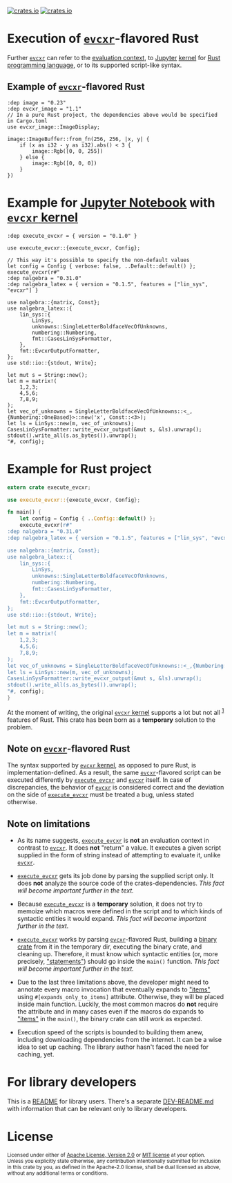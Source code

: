 [![crates.io](https://img.shields.io/crates/v/execute_evcxr.svg)][`execute_evcxr`]
[![crates.io](https://img.shields.io/crates/d/execute_evcxr.svg)][`execute_evcxr`]

# Execution of [`evcxr`]-flavored Rust

Further [`evcxr`] can refer to the [evaluation context](https://crates.io/crates/evcxr),
to [Jupyter](https://en.wikipedia.org/wiki/Project_Jupyter) [kernel](https://docs.jupyter.org/en/latest/projects/kernels.html) for [Rust programming language](https://www.rust-lang.org/), or to its supported script-like syntax.

## Example of [`evcxr`]-flavored Rust

```rust,ignore
:dep image = "0.23"
:dep evcxr_image = "1.1"
// In a pure Rust project, the dependencies above would be specified in Cargo.toml
use evcxr_image::ImageDisplay;

image::ImageBuffer::from_fn(256, 256, |x, y| {
    if (x as i32 - y as i32).abs() < 3 {
        image::Rgb([0, 0, 255])
    } else {
        image::Rgb([0, 0, 0])
    }
})
```

# Example for [Jupyter Notebook] with [`evcxr` kernel]

```rust,ignore
:dep execute_evcxr = { version = "0.1.0" }

use execute_evcxr::{execute_evcxr, Config};

// This way it's possible to specify the non-default values
let config = Config { verbose: false, ..Default::default() };
execute_evcxr(r#"
:dep nalgebra = "0.31.0"
:dep nalgebra_latex = { version = "0.1.5", features = ["lin_sys", "evcxr"] }
 
use nalgebra::{matrix, Const};
use nalgebra_latex::{
    lin_sys::{
        LinSys,
        unknowns::SingleLetterBoldfaceVecOfUnknowns,
        numbering::Numbering,
        fmt::CasesLinSysFormatter,
    },
    fmt::EvcxrOutputFormatter,
};
use std::io::{stdout, Write};

let mut s = String::new();
let m = matrix!(
    1,2,3;
    4,5,6;
    7,8,9;
);
let vec_of_unknowns = SingleLetterBoldfaceVecOfUnknowns::<_,{Numbering::OneBased}>::new('x', Const::<3>);
let ls = LinSys::new(m, vec_of_unknowns);
CasesLinSysFormatter::write_evcxr_output(&mut s, &ls).unwrap();
stdout().write_all(s.as_bytes()).unwrap();
"#, config);
```

# Example for Rust project

```rust
extern crate execute_evcxr;

use execute_evcxr::{execute_evcxr, Config};

fn main() {
    let config = Config { ..Config::default() };
    execute_evcxr(r#"
:dep nalgebra = "0.31.0"
:dep nalgebra_latex = { version = "0.1.5", features = ["lin_sys", "evcxr"] }

use nalgebra::{matrix, Const};
use nalgebra_latex::{
    lin_sys::{
        LinSys,
        unknowns::SingleLetterBoldfaceVecOfUnknowns,
        numbering::Numbering,
        fmt::CasesLinSysFormatter,
    },
    fmt::EvcxrOutputFormatter,
};
use std::io::{stdout, Write};

let mut s = String::new();
let m = matrix!(
    1,2,3;
    4,5,6;
    7,8,9;
);
let vec_of_unknowns = SingleLetterBoldfaceVecOfUnknowns::<_,{Numbering::OneBased}>::new('x', Const::<3>);
let ls = LinSys::new(m, vec_of_unknowns);
CasesLinSysFormatter::write_evcxr_output(&mut s, &ls).unwrap();
stdout().write_all(s.as_bytes()).unwrap();
"#, config);
}
```

At the moment of writing, the original [`evcxr` kernel] supports a lot but not all <sup><a href="https://github.com/google/evcxr/issues/165">1</a></sup> features of Rust. This crate has been born as a **temporary** solution to the problem.

## Note on [`evcxr`]-flavored Rust

The syntax supported by [`evcxr` kernel], as opposed to pure Rust, is implementation-defined. As a result, the same [`evcxr`]-flavored script can be executed differently by [`execute_evcxr`] and [`evcxr`] itself. In case of discrepancies, the behavior of [`evcxr`] is considered correct and the deviation on the side of [`execute_evcxr`] must be treated a bug, unless stated otherwise.

## Note on limitations

* As its name suggests, [`execute_evcxr`] is **not** an evaluation context in contrast to [`evcxr`]. It does **not** "return" a value. It executes a given script supplied in the form of string instead of attempting to evaluate it, unlike [`evcxr`].

* [`execute_evcxr`] gets its job done by parsing the supplied script only. It does **not** analyze the source code of the crates-dependencies. *This fact will become important further in the text.*

* Because [`execute_evcxr`] is a **temporary** solution, it does not try to memoize which macros were defined in the script and to which kinds of syntactic entities it would expand. *This fact will become important further in the text.*

* [`execute_evcxr`] works by parsing [`evcxr`]-flavored Rust, building a [binary crate](https://doc.rust-lang.org/book/ch07-01-packages-and-crates.html#:~:text=a%20library%20crate.-,Binary%20crates,-are%20programs%20you) from it in the temporary dir, executing the binary crate, and cleaning up. Therefore, it must know which syntactic entities (or, more precisely, ["statements"](https://doc.rust-lang.org/reference/statements.html)) should go inside the `main()` function. *This fact will become important further in the text.*

* Due to the last three limitations above, the developer might need to annotate every macro invocation that eventually expands to ["items"](https://doc.rust-lang.org/reference/items.html) using `#[expands_only_to_items]` attribute. Otherwise, they will be placed inside main function. Luckily, the most common macros do **not** require the attribute and in many cases even if the macros do expands to ["items"](https://doc.rust-lang.org/reference/items.html) in the `main()`, the binary crate can still work as expected.

* Execution speed of the scripts is bounded to building them anew, including downloading dependencies from the internet. It can be a wise idea to set up caching. The library author hasn't faced the need for caching, yet.

# For library developers

This is a [README](https://en.wikipedia.org/wiki/README) for library users. There's a separate [DEV-README.md](https://github.com/JohnScience/execute_evcxr/blob/main/DEV-README.md) with information that can be relevant only to library developers.

[`execute_evcxr`]: https://crates.io/crates/execute_evcxr
[`evcxr`]: https://github.com/google/evcxr/blob/main/evcxr_jupyter/samples/evcxr_jupyter_tour.ipynb
[`evcxr` kernel]: https://github.com/google/evcxr/tree/main/evcxr_jupyter
[Jupyter Notebook]: https://en.wikipedia.org/wiki/Project_Jupyter#Jupyter_Notebook

# License

<sup>
Licensed under either of <a href="LICENSE-APACHE">Apache License, Version
2.0</a> or <a href="LICENSE-MIT">MIT license</a> at your option.
</sup>

<br>

<sub>
Unless you explicitly state otherwise, any contribution intentionally submitted
for inclusion in this crate by you, as defined in the Apache-2.0 license, shall
be dual licensed as above, without any additional terms or conditions.
</sub>